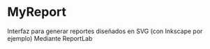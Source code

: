 MyReport
========

Interfaz para generar reportes diseñados en SVG (con Inkscape por ejemplo) 
Mediante ReportLab 

